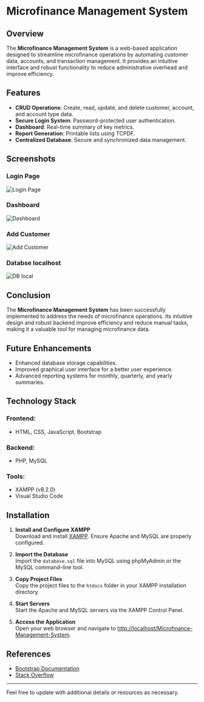 # Microfinance Management System

## Overview
The **Microfinance Management System** is a web-based application designed to streamline microfinance operations by automating customer data, accounts, and transaction management. It provides an intuitive interface and robust functionality to reduce administrative overhead and improve efficiency.

## Features
- **CRUD Operations**: Create, read, update, and delete customer, account, and account type data.
- **Secure Login System**: Password-protected user authentication.
- **Dashboard**: Real-time summary of key metrics.
- **Report Generation**: Printable lists using TCPDF.
- **Centralized Database**: Secure and synchronized data management.

## Screenshots
### Login Page
![Login Page](![image](https://github.com/user-attachments/assets/e582853a-1426-49bc-80ff-db57b047e688)
)

### Dashboard
![Dashboard](![image](https://github.com/user-attachments/assets/0b7700c9-4d94-47e7-ac6a-234a31ebf10f)
)

### Add Customer
![Add Customer](![image](https://github.com/user-attachments/assets/3047d0f3-5c16-4c4d-8343-a27c1e99431e)
)



### Databse localhost
![DB local](![image](https://github.com/user-attachments/assets/f83b62e8-4bc7-46db-ab44-5e2f0b53e034)
)

## Conclusion
The **Microfinance Management System** has been successfully implemented to address the needs of microfinance operations. Its intuitive design and robust backend improve efficiency and reduce manual tasks, making it a valuable tool for managing microfinance data.

## Future Enhancements
- Enhanced database storage capabilities.
- Improved graphical user interface for a better user experience.
- Advanced reporting systems for monthly, quarterly, and yearly summaries.

## Technology Stack
### Frontend:
- HTML, CSS, JavaScript, Bootstrap

### Backend:
- PHP, MySQL

### Tools:
- XAMPP (v8.2.0)
- Visual Studio Code

## Installation
1. **Install and Configure XAMPP**  
   Download and install [XAMPP](https://www.apachefriends.org/). Ensure Apache and MySQL are properly configured.
   
2. **Import the Database**  
   Import the `database.sql` file into MySQL using phpMyAdmin or the MySQL command-line tool.

3. **Copy Project Files**  
   Copy the project files to the `htdocs` folder in your XAMPP installation directory.

4. **Start Servers**  
   Start the Apache and MySQL servers via the XAMPP Control Panel.

5. **Access the Application**  
   Open your web browser and navigate to [http://localhost/Microfinance-Management-System](http://localhost/Microfinance-Management-System).

## References
- [Bootstrap Documentation](http://www.getbootstrap.com)
- [Stack Overflow](https://stackoverflow.com)

---
Feel free to update with additional details or resources as necessary.
